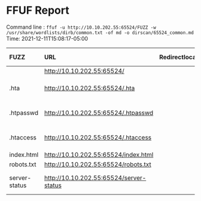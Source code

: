 # FFUF Report

  Command line : `ffuf -u http://10.10.202.55:65524/FUZZ -w /usr/share/wordlists/dirb/common.txt -of md -o dirscan/65524_common.md`
  Time: 2021-12-11T15:08:17-05:00

  | FUZZ | URL | Redirectlocation | Position | Status Code | Content Length | Content Words | Content Lines | Content Type | ResultFile |
  | :- | :-- | :--------------- | :---- | :------- | :---------- | :------------- | :------------ | :--------- | :----------- |
  |  | http://10.10.202.55:65524/ |  | 1 | 200 | 10818 | 3441 | 371 | text/html |  |
  | .hta | http://10.10.202.55:65524/.hta |  | 11 | 403 | 280 | 20 | 10 | text/html; charset=iso-8859-1 |  |
  | .htpasswd | http://10.10.202.55:65524/.htpasswd |  | 13 | 403 | 280 | 20 | 10 | text/html; charset=iso-8859-1 |  |
  | .htaccess | http://10.10.202.55:65524/.htaccess |  | 12 | 403 | 280 | 20 | 10 | text/html; charset=iso-8859-1 |  |
  | index.html | http://10.10.202.55:65524/index.html |  | 2020 | 200 | 10818 | 3441 | 371 | text/html |  |
  | robots.txt | http://10.10.202.55:65524/robots.txt |  | 3436 | 200 | 153 | 13 | 7 | text/plain |  |
  | server-status | http://10.10.202.55:65524/server-status |  | 3588 | 403 | 280 | 20 | 10 | text/html; charset=iso-8859-1 |  |
  